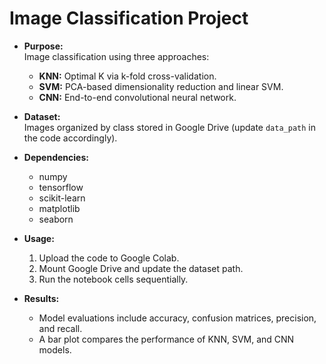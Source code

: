 # Image Classification Project

- **Purpose:**  
  Image classification using three approaches:
  - **KNN:** Optimal K via k-fold cross-validation.
  - **SVM:** PCA-based dimensionality reduction and linear SVM.
  - **CNN:** End-to-end convolutional neural network.

- **Dataset:**  
  Images organized by class stored in Google Drive (update `data_path` in the code accordingly).

- **Dependencies:**  
  - numpy  
  - tensorflow  
  - scikit-learn  
  - matplotlib  
  - seaborn

- **Usage:**  
  1. Upload the code to Google Colab.
  2. Mount Google Drive and update the dataset path.
  3. Run the notebook cells sequentially.

- **Results:**  
  - Model evaluations include accuracy, confusion matrices, precision, and recall.
  - A bar plot compares the performance of KNN, SVM, and CNN models.
